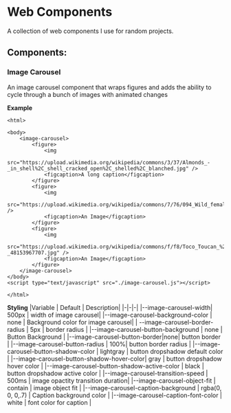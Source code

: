 # Web Components

A collection of web components I use for random projects.

## Components:

### Image Carousel

An image carousel component that wraps figures and adds the ability to cycle through a bunch of images with animated changes

**Example**

```
<html>

<body>
    <image-carousel>
        <figure>
            <img
                src="https://upload.wikimedia.org/wikipedia/commons/3/37/Almonds_-_in_shell%2C_shell_cracked_open%2C_shelled%2C_blanched.jpg" />
            <figcaption>A long caption</figcaption>
        </figure>
        <figure>
            <img
                src="https://upload.wikimedia.org/wikipedia/commons/7/76/094_Wild_female_Alpine_Ibex_at_Creux_du_Van_Photo_by_Giles_Laurent.jpg" />
            <figcaption>An Image</figcaption>
        </figure>
        <figure>
            <img
                src="https://upload.wikimedia.org/wikipedia/commons/f/f8/Toco_Toucan_%28Ramphastos_toco%29_-_48153967707.jpg" />
            <figcaption>An Image</figcaption>
        </figure>
    </image-carousel>
</body>
<script type="text/javascript" src="./image-carousel.js"></script>

</html>

```

**Styling**
|Variable | Default | Description|
|-|-|-|
|--image-carousel-width| 500px | width of image carousel|
|--image-carousel-background-color | none | Background color for image carousel|
| --image-carousel-border-radius | 5px | border radius |
|--image-carousel-button-background | none | Button Background |
|--image-carousel-button-border|none| button border |
|--image-carousel-button-radius | 100%| button border radius |
|--image-carousel-button-shadow-color | lightgray | button dropshadow default color |
|--image-carousel-button-shadow-hover-color| gray | button dropshadow hover color |
|--image-carousel-button-shadow-active-color | black | button dropshadow active color |
|--image-carousel-transition-speed | 500ms | image opactity transition duration|
|--image-carousel-object-fit | contain | image object fit |
|--image-carousel-caption-background | rgba(0, 0, 0,.7) | Caption background color |
|--image-carousel-caption-font-color | white | font color for caption |
